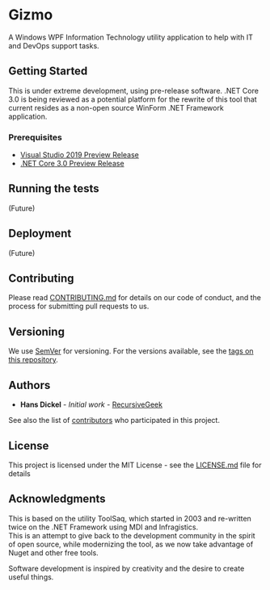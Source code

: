 ﻿# Gizmo

A Windows WPF Information Technology utility application to help with IT and DevOps support tasks.

## Getting Started

This is under extreme development, using pre-release software.  .NET Core 3.0 is being reviewed 
as a potential platform for the rewrite of this tool that current resides as a non-open source
WinForm .NET Framework application.

### Prerequisites

- [Visual Studio 2019 Preview Release](https://visualstudio.microsoft.com)
- [.NET Core 3.0 Preview Release](https://dotnet.microsoft.com/download/dotnet-core/3.0)

## Running the tests

(Future)

## Deployment

(Future)

## Contributing

Please read [CONTRIBUTING.md](./CONTRIBUTING.md) for details on our code of conduct, and the 
process for submitting pull requests to us.

## Versioning

We use [SemVer](http://semver.org/) for versioning. For the versions available, see the
[tags on this repository](https://github.com/your/project/tags). 

## Authors

* **Hans Dickel** - *Initial work* - [RecursiveGeek](https://github.com/RecursiveGeek)

See also the list of [contributors](https://github.com/your/project/contributors) who participated 
in this project.

## License

This project is licensed under the MIT License - see the [LICENSE.md](LICENSE.md) file for details

## Acknowledgments

This is based on the utility ToolSaq, which started in 2003 and re-written twice on the .NET 
Framework using MDI and Infragistics.  
This is an attempt to give back to the development community in the spirit of open source, while 
modernizing the tool, as we now take advantage of Nuget and other free tools.

Software development is inspired by creativity and the desire to create useful things.